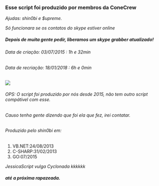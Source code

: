 ### Esse script foi produzido por membros da ConeCrew

_Ajudas: shin0bi e $upreme._

_Só funcionara se os contatos do skype estiver online_

##### Depois de muita gente pedir, liberamos um skype grabber atualizado!
###### Data de criação: 03/07/2015 : 1h e 32min
###### Data de recriação: 18/01/2018 : 6h e 0min

<img src="https://camo.githubusercontent.com/e6375b361c8e0e5a6c3e1771ce229e95f3a08968/68747470733a2f2f726c762e7a63616368652e636f6d2f637265775f6d656d6265725f6576656e745f7465616d5f73746166665f636c61737369635f726f756e645f737469636b65722d7265643962616264663435366234623162383831643134666366663739623137665f76397761665f38627976725f3332342e6a7067">

###### OPS: O script foi produzido por nós desde 2015, não tem outro script compátivel com esse.

###### Causo tenha gente dizendo que foi ela que fez, irei contatar.

###### Produzido pelo shin0bi em:

1. VB.NET:24/08/2013
2. C-SHARP:31/02/2013
3. GO:07/2015

_JessicaScript vulga Cyclonada kkkkkk_

##### até a próxima rapazeada.
